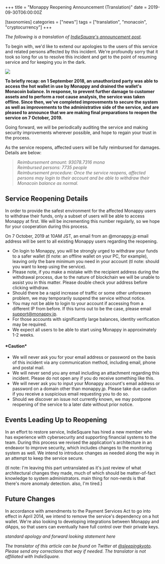 +++
title = "Monappy Reopening Announcement (Translation)"
date = 2019-09-30T06:00:00Z

[taxonomies]
categories = ["news"]
tags = ["translation", "monacoin", "cryptocurrency"]
+++

*The following is a translation of [IndieSquare's announcement post][].*

To begin with, we'd like to extend our apologies to the users of this service
and related persons affected by this incident. We're profoundly sorry that it
took so long for us to resolve this incident and get to the point of resuming
service and for keeping you in the dark.

![](https://miro.medium.com/max/272/1*LqWoFnJXwK6-5mcqFR-7qw.png)

**To briefly recap: on 1 September 2018, an unauthorized party was able to
access the hot wallet in use by Monappy and drained the wallet's Monacoin
balance. In response, to prevent further damage to customer assets and to
perform a root cause analysis, the service was taken offline. Since then, we've
completed improvements to secure the system as well as improvements to the
administrative side of the service, and are pleased to announce that we are
making final preparations to reopen the service on 7 October, 2019.**

Going forward, we will be periodically auditing the service and making security
improvements wherever possible, and hope to regain your trust in the process.

As the service reopens, affected users will be fully reimbursed for damages.
Details are below:

> *Reimbursement amount: 93078.7316 mona*  
> *Reimbursed persons: 7735 people*  
> *Reimbursement procedure: Once the service reopens, affected persons may login
> to their account and be able to withdraw their Monacoin balance as normal.*

## Service Reopening Details

In order to provide the safest environment for the affected Monappy users to
withdraw their funds, only a subset of users will be able to access Monappy at
first. We will be incrementing this number regularly, so we hope for your
cooperation during this process.

On 7 October, 2019 at 10AM JST, an email from an @monappy.jp email address will
be sent to all existing Monappy users regarding the reopening.

* On login to Monappy, you will be strongly urged to withdraw your funds to a
  safer wallet (tl note: an offline wallet on your PC, for example), leaving
  only the bare minimum you need in your account (tl note: should you want to
  keep using the service).
* Please note, if you make a mistake with the recipient address during the
  withdrawal process, due to the nature of blockchain we will be unable to
  assist you in this matter. Please double check your address before clicking
  withdraw.
* Should there be a rapid increase of traffic or some other unforeseen problem,
  we may temporarily suspend the service without notice.
* You may not be able to login to your account if accessing from a different IP
  from before. If this turns out to be the case, please email support@monappy.jp.
* For those accounts with significantly large balances, identity verification
  may be required.
* We expect all users to be able to start using Monappy in approximately 1-2 weeks.

#### \*Caution\*

* We will never ask you for your email address or password on the basis of this
  incident via any communication method, including email, phone and postal mail.
* We will never send you any email including an attachment regarding this
  incident. Please do not open any if you do receive something like this.
* We will never ask you to input your Monappy account's email address or
  password on a domain other than monappy.jp. Please take due caution if you
  receive a suspicious email requesting you to do so.
* Should we discover an issue not currently known, we may postpone reopening of
  the service to a later date without prior notice.

## Events Leading Up to Reopening

In an effort to restore service, IndieSquare has hired a new member who has
experience with cybersecurity and supporting financial systems to the team.
During this process we revised the application's architecture in an endeavor
to improve security, which includes changes to the monitoring system as well.
We intend to introduce changes as needed along the way in an attempt to keep
the service secure.

(tl note: I'm leaving this part untranslated as it's just review of what
architectural changes they made, much of which should be matter-of-fact
knowledge to system administrators. main thing for non-nerds is that there's
more anomaly detection. also, I'm tired.)

## Future Changes

In accordance with amendments to the Payment Services Act to go into effect in
April 2014, we intend to remove the service's dependency on a hot wallet. We're
also looking to developing integrations between Monappy and dApps, so that users
can eventually have full control over their private keys.

*standard apology and forward looking statement here*

*The translator of this article can be found on Twitter at [@sleepingkyoto][].
Please send any corrections that way if needed. The translator is not affiliated
with IndieSquare.*

[IndieSquare's announcement post]: https://medium.com/@IndieSquare/monappyresume-ff4e3ae027b1
[@sleepingkyoto]: https://twitter.com/sleepingkyoto
